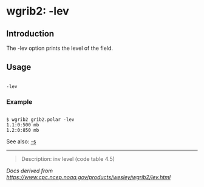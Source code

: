 # wgrib2: -lev

## Introduction

The -lev option prints the level of the
field.

## Usage

```

-lev

```

### Example

```

$ wgrib2 grib2.polar -lev
1.1:0:500 mb
1.2:0:850 mb

```

See also: [-s](./macros.html)

---

> Description: inv level (code table 4.5)

_Docs derived from <https://www.cpc.ncep.noaa.gov/products/wesley/wgrib2/lev.html>_
